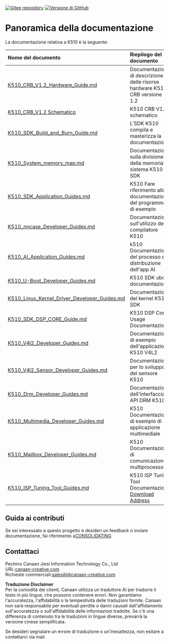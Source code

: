 [![Gitee repository](https://img.shields.io/badge/gitee-repository-blue?logo=gitee&style=plastic)](https://gitee.com/kendryte/k510_docs)
 [![Versione di GitHub](https://img.shields.io/github/v/release/kendryte/k510_docs?color=brightgreen&display_name=tag&logo=github&style=plastic)](https://github.com/kendryte/k510_docs/releases)

# Panoramica della documentazione

La documentazione relativa a K510 è la seguente:

| Nome del documento | Riepilogo del documento |
| :-- | :-- |
| [K510_CRB_V1.2_Hardware_Guide.md](K510_CRB_V1.2_Hardware_Guide.md) | Documentazione di descrizione delle risorse hardware K510 CRB versione 1.2 |
| [K510_CRB_V1.2 Schematico](https://github.com/kendryte/k510_docs/releases/download/v1.5/K510_CRB_Schematic.zip) | K510 CRB V1.2 schematico|
| [K510_SDK_Build_and_Burn_Guide.md](K510_SDK_Build_and_Burn_Guide.md) | L'SDK K510 compila e masterizza la documentazione |
| [K510_System_memory_map.md](K510_System_memory_map.md) | Documentazione sulla divisione della memoria di sistema K510 SDK |
| [K510_SDK_Application_Guides.md](K510_SDK_Application_Guides.md) | K510 Fare riferimento alla documentazione del programma di esempio |
| [K510_nncase_Developer_Guides.md](K510_nncase_Developer_Guides.md) | Documentazione sull'utilizzo del compilatore K510 |
| [K510_AI_Application_Guides.md](K510_AI_Application_Guides.md) | k510 Documentazione del processo di distribuzione dell'app AI |
| [K510_U-Boot_Developer_Guides.md](K510_U-Boot_Developer_Guides.md) | K510 SDK uboot documentazione |
| [K510_Linux_Kernel_Driver_Developer_Guides.md](K510_Linux_Kernel_Driver_Developer_Guides.md) | Documentazione del kernel K510 SDK |
| [K510_SDK_DSP_CORE_Guide.md](K510_SDK_DSP_CORE_Guide.md) | K510 DSP Core Usage Documentazione |
| [K510_V4l2_Developer_Guides.md](K510_V4l2_Developer_Guides.md) | Documentazione di esempio dell'applicazione K510 V4L2 |
| [K510_V4l2_Sensor_Developer_Guides.md](K510_V4l2_Sensor_Developer_Guides.md) | Documentazione per lo sviluppo del sensore K510 |
| [K510_Drm_Developer_Guides.md](K510_Drm_Developer_Guides.md) | Documentazione dell'interfaccia API DRM K510 |
| [K510_Multimedia_Developer_Guides.md](K510_Multimedia_Developer_Guides.md) | K510 Documentazione di esempio di applicazione multimediale |
| [K510_Mailbox_Developer_Guides.md](K510_Mailbox_Developer_Guides.md) | K510 Documentazione di comunicazione multiprocessore |
| [K510_ISP_Tuning_Tool_Guides.md](K510_ISP_Tuning_Tool_Guides.md) | K510 ISP Tuning Tool Documentazione [Download Address](https://github.com/kendryte/k510_isp_tuning_tool/releases) |

## Guida ai contributi

Se sei interessato a questo progetto e desideri un feedback o inviare documentazione, fai riferimento a[CONSOLIDATING](.github/CONTRIBUTING.md)

## Contattaci

Pechino Canaan Jiesi Information Technology Co., Ltd  
URL:[canaan-creative.com](https://canaan-creative.com/)  
Richieste commerciali:[salesAI@canaan-creative.com](mailto:salesAI@canaan-creative.com)

**Traduzione Disclaimer**  
Per la comodità dei clienti, Canaan utilizza un traduttore AI per tradurre il testo in più lingue, che possono contenere errori. Non garantiamo l'accuratezza, l'affidabilità o la tempestività delle traduzioni fornite. Canaan non sarà responsabile per eventuali perdite o danni causati dall'affidamento sull'accuratezza o sull'affidabilità delle informazioni tradotte. Se c'è una differenza di contenuto tra le traduzioni in lingue diverse, prevarrà la versione cinese semplificata.

Se desideri segnalare un errore di traduzione o un'inesattezza, non esitare a contattarci via mail.
